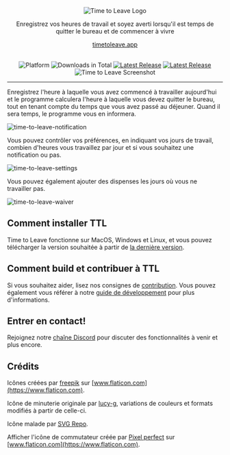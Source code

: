 <div align="center">
  <img src="../assets/timetoleave.png" alt="Time to Leave Logo">

  <p>Enregistrez vos heures de travail et soyez averti lorsqu'il est temps de quitter le bureau et de commencer à vivre</p>

  [timetoleave.app](https://timetoleave.app/)

  <br/>

<img src="https://img.shields.io/badge/platforms-Windows%20%7C%20MacOS%20%7C%20Linux-green" alt="Platform">
<img src="https://img.shields.io/github/downloads/thamara/time-to-leave/total" alt="Downloads in Total">
<a href="https://github.com/thamara/time-to-leave/releases/latest"><img src="https://img.shields.io/github/v/release/thamara/time-to-leave" alt="Latest Release"></a>
<a href="http://makeapullrequest.com/"><img src="https://img.shields.io/badge/PRs-welcome-purple" alt="Latest Release"></a>

   <br/>

  <img src="https://user-images.githubusercontent.com/3754225/94519528-4e549900-0248-11eb-8872-b6fb2d47f43c.jpg" alt="Time to Leave Screenshot">

  <br/>

</div>

---

Enregistrez l'heure à laquelle vous avez commencé à travailler aujourd'hui et le programme calculera l'heure à laquelle vous devez quitter le bureau, tout en tenant compte du temps que vous avez passé au déjeuner. Quand il sera temps, le programme vous en informera.

![time-to-leave-notification](https://user-images.githubusercontent.com/3754225/94519526-4dbc0280-0248-11eb-9738-ffae936cfa4a.jpg)

Vous pouvez contrôler vos préférences, en indiquant vos jours de travail, combien d'heures vous travaillez par jour et si vous souhaitez une notification ou pas.

![time-to-leave-settings](https://user-images.githubusercontent.com/3754225/94519531-4eed2f80-0248-11eb-9303-78f9abe69201.jpg)

Vous pouvez également ajouter des dispenses les jours où vous ne travailler pas.

![time-to-leave-waiver](https://user-images.githubusercontent.com/3754225/94762058-4e79a380-03c4-11eb-8f28-1c480dbf8b5c.png)

## Comment installer TTL

Time to Leave fonctionne sur MacOS, Windows et Linux, et vous pouvez télécharger la version souhaitée à partir de [la dernière version](https://github.com/thamara/time-to-leave/releases/latest).

## Comment build et contribuer à TTL

Si vous souhaitez aider, lisez nos consignes de [contribution](../CONTRIBUTING.md).
Vous pouvez également vous référer à notre [guide de développement](../DEVELOPMENT.md) pour plus d'informations.

## Entrer en contact!

Rejoignez notre [chaîne Discord](https://discord.gg/P3KkEF5) pour discuter des fonctionnalités à venir et plus encore.

## Crédits

Icônes créées par [freepik](https://www.flaticon.com/authors/freepik) sur [www.flaticon.com](https://www.flaticon.com).

Icône de minuterie originale par [lucy-g](https://icon-icons.com/icon/timer/121243), variations de couleurs et formats modifiés à partir de celle-ci.

Icône malade par [SVG Repo](https://www.svgrepo.com/svg/271898/sick).

Afficher l'icône de commutateur créée par [Pixel perfect](https://www.flaticon.com/authors/pixel-perfect) sur [www.flaticon.com](https://www.flaticon.com).
